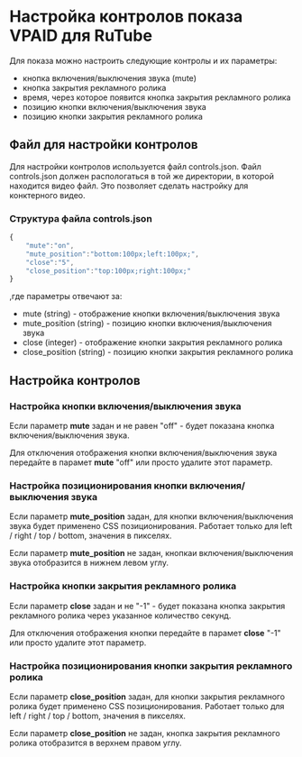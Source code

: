 # Настройка контролов показа VPAID для RuTube

Для показа можно настроить следующие контролы и их параметры:

* кнопка включения/выключения звука (mute)
* кнопка закрытия рекламного ролика
* время, через которое появится кнопка закрытия рекламного ролика
* позицию кнопки включения/выключения звука
* позицию кнопки закрытия рекламного ролика

## Файл для настройки контролов

Для настройки контролов используется файл controls.json. Файл controls.json должен распологаться в той же директории, в которой находится видео файл. Это позволяет сделать настройку для конктерного видео.

### Структура файла controls.json

```js
{
    "mute":"on",
    "mute_position":"bottom:100px;left:100px;",
    "close":"5",
    "close_position":"top:100px;right:100px;"
}
```

,где параметры отвечают за:

* mute (string) - отображение кнопки включения/выключения звука
* mute_position (string) - позицию кнопки включения/выключения звука
* close (integer) - отображение кнопки закрытия рекламного ролика
* close_position (string) - позицию кнопки закрытия рекламного ролика

## Настройка контролов

### Настройка кнопки включения/выключения звука

Если параметр **mute** задан и не равен "off" - будет показана кнопка включения/выключения звука.

Для отключения отображения кнопки включения/выключения звука передайте в парамет **mute** "off" или просто удалите этот параметр.

### Настройка позиционирования кнопки включения/выключения звука

Если параметр **mute_position** задан, для кнопки включения/выключения звука будет применено CSS позиционирования. Работает только для left / right / top / bottom, значения в пикселях.

Если параметр **mute_position** не задан, кнопкаи включения/выключения звука отобразится в нижнем левом углу.

### Настройка кнопки закрытия рекламного ролика

Если параметр **close** задан и не "-1" - будет показана кнопка закрытия рекламного ролика через указанное количество секунд.

Для отключения отображения кнопки передайте в парамет **close** "-1" или просто удалите этот параметр.

### Настройка позиционирования кнопки закрытия рекламного ролика

Если параметр **close_position** задан, для кнопки закрытия рекламного ролика будет применено CSS позиционирования. Работает только для left / right / top / bottom, значения в пикселях.

Если параметр **close_position** не задан, кнопка закрытия рекламного ролика отобразится в верхнем правом углу.


